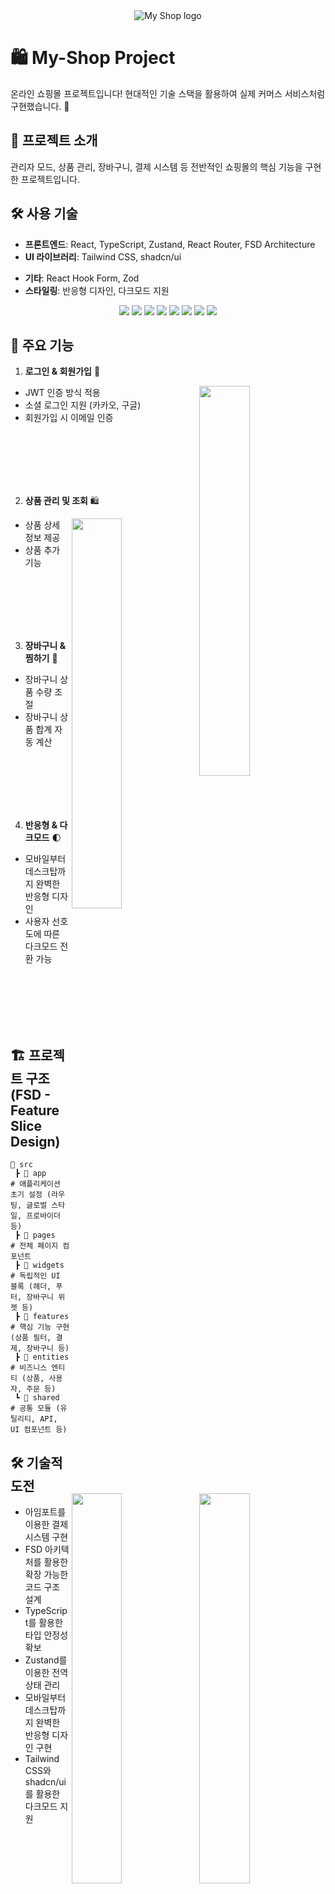 <div align="center"><img src="https://github.com/user-attachments/assets/c84b647e-140d-4f1b-8a6a-3a7b4b54f4d6" alt="My Shop logo"></div>

# 🛍 My-Shop Project

온라인 쇼핑몰 프로젝트입니다! 현대적인 기술 스택을 활용하여 실제 커머스 서비스처럼 구현했습니다. 🚀

## 🚀 프로젝트 소개

관리자 모드, 상품 관리, 장바구니, 결제 시스템 등 전반적인 쇼핑몰의 핵심 기능을 구현한 프로젝트입니다.

## 🛠 사용 기술

- **프론트엔드**: React, TypeScript, Zustand, React Router, FSD Architecture
- **UI 라이브러리**: Tailwind CSS, shadcn/ui
<!-- - **결제 시스템**: 아임포트(I'mport) -->
- **기타**: React Hook Form, Zod
- **스타일링**: 반응형 디자인, 다크모드 지원

<div align="center">
    <img src="https://img.shields.io/badge/React-61DAFB?style=for-the-badge&logo=React&logoColor=white"/>
    <img src="https://img.shields.io/badge/TailwindCSS-06B6D4?style=for-the-badge&logo=TailwindCSS&logoColor=white"/>
    <img src="https://img.shields.io/badge/shadcn/ui-000000?style=for-the-badge&logoColor=white&logo=shadcnui"/>
    <img src="https://img.shields.io/badge/TypeScript-3178C6?style=for-the-badge&logo=TypeScript&logoColor=white"/>
    <img src="https://img.shields.io/badge/Zustand-8E44AD?style=for-the-badge&logoColor=white"/>
    <img src="https://img.shields.io/badge/FSD (Feature Slice Design)-FF5733?style=for-the-badge&logoColor=white"/>
    <img src="https://img.shields.io/badge/GitHub-181717?style=for-the-badge&logo=GitHub&logoColor=white"/>
    <img src="https://img.shields.io/badge/React Router-CA4245?style=for-the-badge&logo=React Router&logoColor=white"/>
</div>

## 📌 주요 기능

1. **로그인 & 회원가입** 🔐

<img align="right" src="https://github.com/user-attachments/assets/46f07796-3e64-419a-bef1-2955d5a6e3df" width="40%">

- JWT 인증 방식 적용
- 소셜 로그인 지원 (카카오, 구글)
- 회원가입 시 이메일 인증

<br />
<br />
<br />
<br />
<br />

2. **상품 관리 및 조회** 🛍

<img align="right" src="https://github.com/user-attachments/assets/de7dbcbe-40f9-4d37-b872-e2565b2250d3" width="40%">

- 상품 상세 정보 제공
- 상품 추가 기능

<br />
<br />
<br />
<br />
<br />

3. **장바구니 & 찜하기** 🛒

<img align="right" src="https://github.com/user-attachments/assets/7d9c2b99-c22f-4875-b262-942e32add88d" width="40%">

- 장바구니 상품 수량 조절
- 장바구니 상품 합계 자동 계산

<br />
<br />
<br />
<br />
<br />

4. **반응형 & 다크모드** 🌓

<img align="right" src="(https://github.com/user-attachments/assets/9127eeb8-fed7-4d02-b36c-a9cfc655eff5" width="40%">

- 모바일부터 데스크탑까지 완벽한 반응형 디자인
- 사용자 선호도에 따른 다크모드 전환 가능

<br />
<br />
<br />
<br />
<br />

## 🏗 프로젝트 구조 (FSD - Feature Slice Design)

```
📂 src
 ┣ 📂 app         # 애플리케이션 초기 설정 (라우팅, 글로벌 스타일, 프로바이더 등)
 ┣ 📂 pages       # 전체 페이지 컴포넌트
 ┣ 📂 widgets     # 독립적인 UI 블록 (헤더, 푸터, 장바구니 위젯 등)
 ┣ 📂 features    # 핵심 기능 구현 (상품 필터, 결제, 장바구니 등)
 ┣ 📂 entities    # 비즈니스 엔티티 (상품, 사용자, 주문 등)
 ┗ 📂 shared      # 공통 모듈 (유틸리티, API, UI 컴포넌트 등)
```

## 🛠 기술적 도전

- 아임포트를 이용한 결제 시스템 구현
- FSD 아키텍처를 활용한 확장 가능한 코드 구조 설계
- TypeScript를 활용한 타입 안정성 확보
- Zustand를 이용한 전역 상태 관리
- 모바일부터 데스크탑까지 완벽한 반응형 디자인 구현
- Tailwind CSS와 shadcn/ui를 활용한 다크모드 지원
